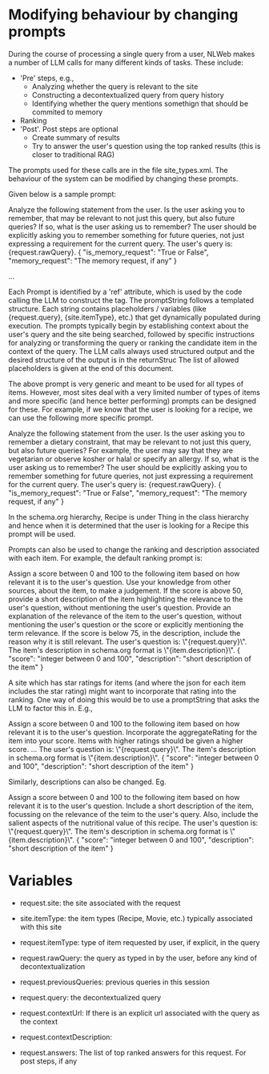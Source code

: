 # Modifying behaviour by changing prompts

During the course of processing a single query from a user, NLWeb makes a number of
LLM calls for many different kinds of tasks. These include:

- 'Pre' steps, e.g.,
  * Analyzing whether the query is relevant to the site
  * Constructing a decontextualized query from query history
  * Identifying whether the query mentions somethign that should be commited to memory
- Ranking
- 'Post'. Post steps are optional 
  * Create summary of results
  * Try to answer the user's question using the top ranked results (this is closer to traditional RAG)

The prompts used for these calls are in the file site_types.xml. The behaviour of the system can be modified
by changing these prompts.

 Given below is a sample prompt:

<Thing>
   <Prompt ref="DetectMemoryRequestPrompt">
      <promptString>
        Analyze the following statement from the user. 
        Is the user asking you to remember, that may be relevant to not just this query, but also future queries? 
        If so, what is the user asking us to remember?
        The user should be explicitly asking you to remember something for future queries, 
        not just expressing a requirement for the current query.
        The user's query is: {request.rawQuery}.
      </promptString>
      <returnStruc>
        {
          "is_memory_request": "True or False",
          "memory_request": "The memory request, if any"
        }
      </returnStruc>
    </Prompt>

 ...

</Thing>


Each <tag>Prompt</tag> is identified by a 'ref' attribute, which is used
by the code calling the LLM to construct the tag. The <tag>promptString</tag>
follows a templated structure. Each string contains placeholders / variables
(like {request.query}, {site.itemType}, etc.) that get dynamically populated
during execution. The prompts typically begin by establishing context about
the user's query and the site being searched, followed by specific instructions
for analyzing or transforming the query or ranking the candidate item
in the context of the query. The LLM calls always used structured output
and the desired structure of the output is in the <tag>returnStruc</tag>
The list of allowed placeholders is given at the end of this document.

The above prompt is very generic and meant to be used for all types of
items. However, most sites deal with a very limited number of types of items
and more specific (and hence better performing) prompts can be designed
for these. For example, if we know that the user is looking for a recipe,
we can use the following more specific prompt.

  <Recipe>
    <Prompt ref="DetectMemoryRequestPrompt">
      <promptString>
        Analyze the following statement from the user. 
        Is the user asking you to remember a dietary constraint, that may be relevant
        to not just this query, but also future queries? For example, the user may say
        that they are vegetarian or observe kosher or halal or specify an allergy.
        If so, what is the user asking us to remember?
        The user should be explicitly asking you to remember something for future queries, 
        not just expressing a requirement for the current query.
        The user's query is: {request.rawQuery}.
      </promptString>
      <returnStruc>
        {
          "is_memory_request": "True or False",
          "memory_request": "The memory request, if any"
        }
      </returnStruc>
    </Prompt>
  </Recipe>

In the schema.org hierarchy, <tag>Recipe</tag> is under <tag>Thing</tag> in the class
hierarchy and hence when it is determined that the user is looking for a <tag>Recipe</tag>
this prompt will be used.

Prompts can also be used to change the ranking and description associated with
each item. For example, the default ranking prompt is:


   <Prompt ref="RankingPrompt">
      <promptString>
        Assign a score between 0 and 100 to the following item
        based on how relevant it is to the user's question. Use your knowledge from other sources, about the item, to make a judgement. 
        If the score is above 50, provide a short description of the item highlighting the relevance to the user's question, without mentioning the user's question.
        Provide an explanation of the relevance of the item to the user's question, without mentioning the user's question or the score or explicitly mentioning the term relevance.
        If the score is below 75, in the description, include the reason why it is still relevant.
        The user's question is: \"{request.query}\". The item's description in schema.org format is \"{item.description}\".
      </promptString>
      <returnStruc>
        {
          "score": "integer between 0 and 100",
          "description": "short description of the item"
        }
      </returnStruc>
   </Prompt>

A site which has star ratings for items (and where the json for each item includes the star rating) might want to
incorporate that rating into the ranking. One way of doing this would be to use a <tag>promptString</tag> that
asks the LLM to factor this in. E.g.,

   <Prompt ref="RankingPrompt">
      <promptString>
        Assign a score between 0 and 100 to the following item
        based on how relevant it is to the user's question. Incorporate the aggregateRating for the item into your
	score. Items with higher ratings should be given a higher score.
	...
        The user's question is: \"{request.query}\". The item's description in schema.org format is \"{item.description}\".
      </promptString>
      <returnStruc>
        {
          "score": "integer between 0 and 100",
          "description": "short description of the item"
        }
      </returnStruc>
   </Prompt>

Similarly, descriptions can also be changed. Eg.

 <Recipe>
   <Prompt ref="RankingPrompt">
      <promptString>
        Assign a score between 0 and 100 to the following item
        based on how relevant it is to the user's question. Include a short description of the item, focussing on the
	relevance of the teim to the user's query. Also, include the salient aspects of the nutritional value of
	this recipe.
        The user's question is: \"{request.query}\". The item's description in schema.org format is \"{item.description}\".
      </promptString>
      <returnStruc>
        {
          "score": "integer between 0 and 100",
          "description": "short description of the item"
        }
      </returnStruc>
   </Prompt>
 </Recipe>



# Variables

 - request.site: the site associated with the request
 
 - site.itemType: the item types (Recipe, Movie, etc.) typically associated with this site
 - request.itemType: type of item requested by user, if explicit, in the query

 - request.rawQuery: the query as typed in by the user, before any kind of decontextualization
 - request.previousQueries: previous queries in this session
 - request.query: the decontextualized query
 
 - request.contextUrl: If there is an explicit url associated with the query as the context
 - request.contextDescription:

 - request.answers: The list of top ranked answers for this request. For post steps, if any


    
